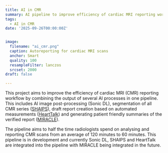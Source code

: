 ```yaml
---
title: AI in CMR
summary: AI pipeline to improve efficiency of cardiac MRI reporting workflow
tags:
  - AI in CMR
date: '2025-09-26T00:00:00Z'


image:
  filename: "ai_cmr.png"
  caption: Autoreporting for cardiac MRI scans
  anchor: Smart
  quality: 100
  resampleFilter: lanczos
  srcset: 2000
draft: false

---
```


This project  aims to improve the efficiency of cardiac MRI (CMR) reporting workflow by combining the output of several AI processes in one pipeline. This includes AI image post-processing (Sonic DL), segmentation of all CMR series ([SHAIPS](/project/shaips)),  draft report creation based on automated measurements ([HeartTalk](/project/hearttalk)) and generating patient friendly summaries of the verified report ([MIRACLE](/project/miracle)).

The pipeline aims to half the time radiologists spend on analysing and reporting CMR scans from an average of 120 minutes to 60 minutes. This pipeline is in development and currently Sonic DL, SHAIPS and HeartTalk are integrated into the pipeline with MIRACLE being integrated in the future.